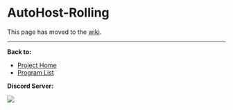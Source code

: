 # AutoHost-Rolling

This page has moved to the [wiki](https://github.com/PokemonAutomation/SwSh-Arduino/wiki/Basic:-AutoHost-Rolling).

<hr>

**Back to:**
- [Project Home](/README.md)
- [Program List](/Documentation/ProgramList.md)

**Discord Server:** 

[<img src="https://canary.discordapp.com/api/guilds/695809740428673034/widget.png?style=banner2">](https://discord.gg/cQ4gWxN)
